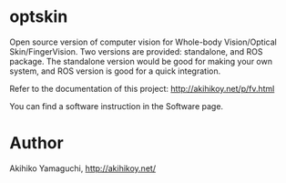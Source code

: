 optskin
==================
Open source version of computer vision for Whole-body Vision/Optical Skin/FingerVision.
Two versions are provided: standalone, and ROS package.  The standalone version would be good for making your own system, and ROS version is good for a quick integration.

Refer to the documentation of this project:
http://akihikoy.net/p/fv.html

You can find a software instruction in the Software page.

Author
==================
Akihiko Yamaguchi, http://akihikoy.net/

